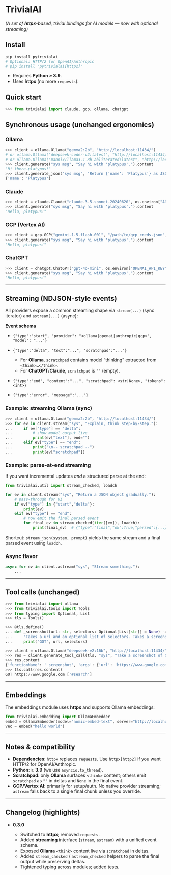 # TrivialAI

*(A set of **httpx**-based, trivial bindings for AI models — now with optional streaming)*

## Install

```bash
pip install pytrivialai
# Optional: HTTP/2 for OpenAI/Anthropic
# pip install "pytrivialai[http2]"
```

* Requires **Python ≥ 3.9**.
* Uses **httpx** (no more `requests`).

## Quick start

```py
>>> from trivialai import claude, gcp, ollama, chatgpt
```

## Synchronous usage (unchanged ergonomics)

### Ollama

```py
>>> client = ollama.Ollama("gemma2:2b", "http://localhost:11434/")
# or ollama.Ollama("deepseek-coder-v2:latest", "http://localhost:11434/")
# or ollama.Ollama("mannix/llama3.1-8b-abliterated:latest", "http://localhost:11434/")
>>> client.generate("sys msg", "Say hi with 'platypus'.").content
"Hi there—platypus!"
>>> client.generate_json("sys msg", "Return {'name': 'Platypus'} as JSON").content
{'name': 'Platypus'}
```

### Claude

```py
>>> client = claude.Claude("claude-3-5-sonnet-20240620", os.environ["ANTHROPIC_API_KEY"])
>>> client.generate("sys msg", "Say hi with 'platypus'.").content
"Hello, platypus!"
```

### GCP (Vertex AI)

```py
>>> client = gcp.GCP("gemini-1.5-flash-001", "/path/to/gcp_creds.json", "us-central1")
>>> client.generate("sys msg", "Say hi with 'platypus'.").content
"Hello, platypus!"
```

### ChatGPT

```py
>>> client = chatgpt.ChatGPT("gpt-4o-mini", os.environ["OPENAI_API_KEY"])
>>> client.generate("sys msg", "Say hi with 'platypus'.").content
"Hello, platypus!"
```

---

## Streaming (NDJSON-style events)

All providers expose a common streaming shape via `stream(...)` (sync iterator) and `astream(...)` (async):

**Event schema**

* `{"type":"start", "provider": "<ollama|openai|anthropic|gcp>", "model": "..."}`
* `{"type":"delta", "text":"...", "scratchpad":"..."}`

  * For **Ollama**, `scratchpad` contains model “thinking” extracted from `<think>…</think>`.
  * For **ChatGPT**/**Claude**, `scratchpad` is `""` (empty).
* `{"type":"end", "content":"...", "scratchpad": <str|None>, "tokens": <int>}`
* `{"type":"error", "message":"..."}`

### Example: streaming Ollama (sync)

```py
>>> client = ollama.Ollama("gemma2:2b", "http://localhost:11434/")
>>> for ev in client.stream("sys", "Explain, think step-by-step."):
...     if ev["type"] == "delta":
...         # show model output live
...         print(ev["text"], end="")
...     elif ev["type"] == "end":
...         print("\n-- scratchpad --")
...         print(ev["scratchpad"])
```

### Example: parse-at-end streaming

If you want incremental updates *and* a structured parse at the end:

```py
from trivialai.util import stream_checked, loadch

for ev in client.stream("sys", "Return a JSON object gradually."):
    # pass-through for UI
    if ev["type"] in {"start","delta"}:
        print(ev)
    elif ev["type"] == "end":
        # now emit the final parsed event
        for final_ev in stream_checked(iter([ev]), loadch):
            print(final_ev)  # {"type":"final","ok":True,"parsed":{...}}
```

Shortcut: `stream_json(system, prompt)` yields the same stream and a final parsed event using `loadch`.

### Async flavor

```py
async for ev in client.astream("sys", "Stream something."):
    ...
```

---

## Tool calls (unchanged)

```py
>>> from trivialai import ollama
>>> from trivialai.tools import Tools
>>> from typing import Optional, List
>>> tls = Tools()

>>> @tls.define()
... def _screenshot(url: str, selectors: Optional[List[str]] = None) -> None:
...     "Takes a url and an optional list of selectors. Takes a screenshot"
...     print("GOT", url, selectors)

>>> client = ollama.Ollama("deepseek-v2:16b", "http://localhost:11434/")
>>> res = client.generate_tool_call(tls, "sys", "Take a screenshot of Google and highlight the search box")
>>> res.content
{'functionName': '_screenshot', 'args': {'url': 'https://www.google.com', 'selectors': ['#search']}}
>>> tls.call(res.content)
GOT https://www.google.com ['#search']
```

---

## Embeddings

The embeddings module uses **httpx** and supports Ollama embeddings:

```py
from trivialai.embedding import OllamaEmbedder
embed = OllamaEmbedder(model="nomic-embed-text", server="http://localhost:11434")
vec = embed("hello world")
```

---

## Notes & compatibility

* **Dependencies**: `httpx` replaces `requests`. Use `httpx[http2]` if you want HTTP/2 for OpenAI/Anthropic.
* **Python**: ≥ **3.9** (we use `asyncio.to_thread`).
* **Scratchpad**: only **Ollama** surfaces `<think>` content; others emit `scratchpad` as `""` in deltas and `None` in the final event.
* **GCP/Vertex AI**: primarily for setup/auth. No native provider streaming; `astream` falls back to a single final chunk unless you override.

---

## Changelog (highlights)

* **0.3.0**

  * Switched to **httpx**; removed `requests`.
  * Added **streaming** interface (`stream`, `astream`) with a unified event schema.
  * Exposed **Ollama** `<think>` content live via `scratchpad` in deltas.
  * Added `stream_checked` / `astream_checked` helpers to parse the final output while preserving deltas.
  * Tightened typing across modules; added tests.

